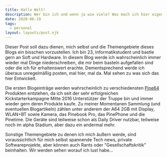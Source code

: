 ```yaml
---
title: Hallo Welt!
description: Wer bin ich und wenn ja wie viele? Was mach ich hier eigentlich?
date: 2020-06-19
tags:
  - personal
layout: layouts/post.njk
---
```


Dieser Post soll dazu dienen, mich selbst und die Themengebiete dieses Blogs ein bisschen vorzustellen. Ich bin 23, Informatikstudent und bastle gern an Soft und Hardware. In diesem Blog werde ich wahrscheinlich immer wieder mal Dinge niederschreiben, die mir beim basteln aufgefallen sind oder die ich für erhaltenswert erachte. Dementsprechend werde ich überaus unregelmäßig posten, mal hier, mal da. Mal sehen zu was sich das hier Entwickelt.

Die ersten Blogeinträge werden wahrscheinlich zu verschiedensten [Pine64](www.pine64.org) Produkten entstehen, da ich seit der sehr erfolgreichen Kickstarterkampagne Mitte 2016 Unterstützer der Truppe bin und immer wieder gern deren Produkte kaufe. Zu meiner Momentanen Sammlung (und eventuellen Blogartikeln) zählen unter anderem der A64 2GB mit Display, WLAN+BT sowie Kamera, das Pinebook Pro, das PinePhone und die Pinetime. Die Geräte sind teilweise schon als Daily Driver nutzbar, teilweise noch im alpha Stadium, aber dazu ein andermal mehr.

Sonstige Themengebiete zu denen ich mich äußern werde, sind voraussichtlich für mich selbst spannende Tech news, private Softwareprojekte, aber können auch Rants oder "Gesellschaftskritik" beinhalten. Wir werden sehen worauf ich lust habe...

